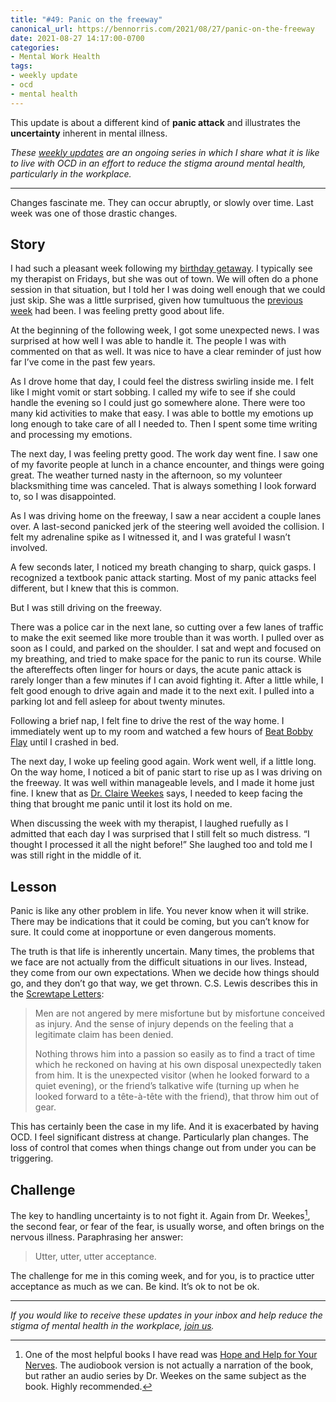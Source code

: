 ```yaml
---
title: "#49: Panic on the freeway"
canonical_url: https://bennorris.com/2021/08/27/panic-on-the-freeway
date: 2021-08-27 14:17:00-0700
categories:     
- Mental Work Health
tags:           
- weekly update
- ocd
- mental health
---
```


This update is about a different kind of **panic attack** and illustrates the **uncertainty** inherent in mental illness.

_These [weekly updates](https://bennorris.com/tags/weekly-update/) are an ongoing series in which I share what it is like to live with OCD in an effort to reduce the stigma around mental health, particularly in the workplace._

***

Changes fascinate me. They can occur abruptly, or slowly over time. Last week was one of those drastic changes.

## Story

I had such a pleasant week following my [birthday getaway](https://bennorris.com/2021/08/20/birthday-getaway/). I typically see my therapist on Fridays, but she was out of town. We will often do a phone session in that situation, but I told her I was doing well enough that we could just skip. She was a little surprised, given how tumultuous the [previous week](https://bennorris.com/2021/08/12/angrily-pounding-metal/) had been. I was feeling pretty good about life.

At the beginning of the following week, I got some unexpected news. I was surprised at how well I was able to handle it. The people I was with commented on that as well. It was nice to have a clear reminder of just how far I’ve come in the past few years.

As I drove home that day, I could feel the distress swirling inside me. I felt like I might vomit or start sobbing. I called my wife to see if she could handle the evening so I could just go somewhere alone. There were too many kid activities to make that easy. I was able to bottle my emotions up long enough to take care of all I needed to. Then I spent some time writing and processing my emotions.

The next day, I was feeling pretty good. The work day went fine. I saw one of my favorite people at lunch in a chance encounter, and things were going great. The weather turned nasty in the afternoon, so my volunteer blacksmithing time was canceled. That is always something I look forward to, so I was disappointed.

As I was driving home on the freeway, I saw a near accident a couple lanes over. A last-second panicked jerk of the steering well avoided the collision. I felt my adrenaline spike as I witnessed it, and I was grateful I wasn’t involved.

A few seconds later, I noticed my breath changing to sharp, quick gasps. I recognized a textbook panic attack starting. Most of my panic attacks feel different, but I knew that this is common.

But I was still driving on the freeway.

There was a police car in the next lane, so cutting over a few lanes of traffic to make the exit seemed like more trouble than it was worth. I pulled over as soon as I could, and parked on the shoulder. I sat and wept and focused on my breathing, and tried to make space for the panic to run its course. While the aftereffects often linger for hours or days, the acute panic attack is rarely longer than a few minutes if I can avoid fighting it. After a little while, I felt good enough to drive again and made it to the next exit. I pulled into a parking lot and fell asleep for about twenty minutes.

Following a brief nap, I felt fine to drive the rest of the way home. I immediately went up to my room and watched a few hours of [Beat Bobby Flay](https://en.wikipedia.org/wiki/Beat_Bobby_Flay) until I crashed in bed.

The next day, I woke up feeling good again. Work went well, if a little long. On the way home, I noticed a bit of panic start to rise up as I was driving on the freeway. It was well within manageable levels, and I made it home just fine. I knew that as [Dr. Claire Weekes](https://en.wikipedia.org/wiki/Claire_Weekes) says, I needed to keep facing the thing that brought me panic until it lost its hold on me.

When discussing the week with my therapist, I laughed ruefully as I admitted that each day I was surprised that I still felt so much distress. “I thought I processed it all the night before!” She laughed too and told me I was still right in the middle of it.


## Lesson

Panic is like any other problem in life. You never know when it will strike. There may be indications that it could be coming, but you can’t know for sure. It could come at inopportune or even dangerous moments.

The truth is that life is inherently uncertain. Many times, the problems that we face are not actually from the difficult situations in our lives. Instead, they come from our own expectations. When we decide how things should go, and they don’t go that way, we get thrown. C.S. Lewis describes this in the [Screwtape Letters](https://amzn.to/3kutLZ2):

> Men are not angered by mere misfortune but by misfortune conceived as injury. And the sense of injury depends on the feeling that a legitimate claim has been denied.
> 
> Nothing throws him into a passion so easily as to find a tract of time which he reckoned on having at his own disposal unexpectedly taken from him. It is the unexpected visitor (when he looked forward to a quiet evening), or the friend’s talkative wife (turning up when he looked forward to a tête-à-tête with the friend), that throw him out of gear.

This has certainly been the case in my life. And it is exacerbated by having OCD. I feel significant distress at change. Particularly plan changes. The loss of control that comes when things change out from under you can be triggering.


## Challenge

The key to handling uncertainty is to not fight it. Again from Dr. Weekes[^1], the second fear, or fear of the fear, is usually worse, and often brings on the nervous illness. Paraphrasing her answer:

> Utter, utter, utter acceptance.

The challenge for me in this coming week, and for you, is to practice utter acceptance as much as we can. Be kind. It’s ok to not be ok.


***


_If you would like to receive these updates in your inbox and help reduce the stigma of mental health in the workplace, [join us](https://bennorris.com/subscribe/mwh/)._


[^1]: One of the most helpful books I have read was [Hope and Help for Your Nerves](https://amzn.to/3yrCPTG). The audiobook version is not actually a narration of the book, but rather an audio series by Dr. Weekes on the same subject as the book. Highly recommended.